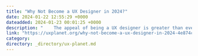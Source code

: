 ```yaml
---
title: "Why Not Become a UX Designer in 2024?"
date: 2024-01-22 12:55:29 +0000
dateadded: 2024-01-23 00:01:25 +0000
description: "    The appeal of being a UX designer is greater than ever in a world where digital interfaces are driving change. Respected and essential…  Continue reading on UX Planet »  "
link: "https://uxplanet.org/why-not-become-a-ux-designer-in-2024-4e874cb73017?source=rss----819cc2aaeee0---4"
category:
directory: _directory/ux-planet.md
---
```

